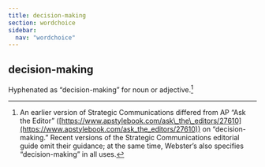 ```yaml
---
title: decision-making
section: wordchoice
sidebar:
  nav: "wordchoice"
---
```

## decision-making

Hyphenated as “decision-making” for noun or adjective.[^40]

[^40]: An earlier version of Strategic Communications differed from AP “Ask the Editor” ([https://www.apstylebook.com/ask\_the\_editors/27610](https://www.apstylebook.com/ask_the_editors/27610)) on “decision-making.” Recent versions of the Strategic Communications editorial guide omit their guidance; at the same time, Webster’s also specifies “decision-making” in all uses.